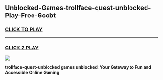 
## Unblocked-Games-trollface-quest-unblocked-Play-Free-6cobt
<h3>
<a href="https://premium76.site?title=trollface-quest-unblocked&ref=23A">CLICK TO PLAY</a></h3>
<hr>

<h3>
<a href="https://premium76.site?title=trollface-quest-unblocked&ref=23A">CLICK 2 PLAY</a>
  
</h3>

<a href="https://premium76.site?title=trollface-quest-unblocked&ref=23A"><img src="https://clearcache.store/games.png"></a>


**trollface-quest-unblocked games unblocked: Your Gateway to Fun and Accessible Online Gaming**
